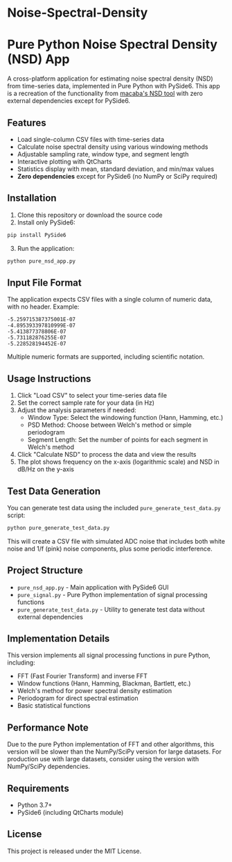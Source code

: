 # Noise-Spectral-Density
# Pure Python Noise Spectral Density (NSD) App

A cross-platform application for estimating noise spectral density (NSD) from time-series data, implemented in Pure Python with PySide6. This app is a recreation of the functionality from [macaba's NSD tool](https://github.com/macaba/NSD/tree/main) with zero external dependencies except for PySide6.

## Features

- Load single-column CSV files with time-series data
- Calculate noise spectral density using various windowing methods
- Adjustable sampling rate, window type, and segment length
- Interactive plotting with QtCharts
- Statistics display with mean, standard deviation, and min/max values
- **Zero dependencies** except for PySide6 (no NumPy or SciPy required)

## Installation

1. Clone this repository or download the source code
2. Install only PySide6:

```bash
pip install PySide6
```

3. Run the application:

```bash
python pure_nsd_app.py
```

## Input File Format

The application expects CSV files with a single column of numeric data, with no header. Example:

```
-5.259715387375001E-07
-4.895393397810999E-07
-5.413877378806E-07
-5.731182876255E-07
-5.228528194452E-07
```

Multiple numeric formats are supported, including scientific notation.

## Usage Instructions

1. Click "Load CSV" to select your time-series data file
2. Set the correct sample rate for your data (in Hz)
3. Adjust the analysis parameters if needed:
   - Window Type: Select the windowing function (Hann, Hamming, etc.)
   - PSD Method: Choose between Welch's method or simple periodogram
   - Segment Length: Set the number of points for each segment in Welch's method
4. Click "Calculate NSD" to process the data and view the results
5. The plot shows frequency on the x-axis (logarithmic scale) and NSD in dB/Hz on the y-axis

## Test Data Generation

You can generate test data using the included `pure_generate_test_data.py` script:

```bash
python pure_generate_test_data.py
```

This will create a CSV file with simulated ADC noise that includes both white noise and 1/f (pink) noise components, plus some periodic interference.

## Project Structure

- `pure_nsd_app.py` - Main application with PySide6 GUI
- `pure_signal.py` - Pure Python implementation of signal processing functions
- `pure_generate_test_data.py` - Utility to generate test data without external dependencies

## Implementation Details

This version implements all signal processing functions in pure Python, including:

- FFT (Fast Fourier Transform) and inverse FFT
- Window functions (Hann, Hamming, Blackman, Bartlett, etc.)
- Welch's method for power spectral density estimation
- Periodogram for direct spectral estimation
- Basic statistical functions

## Performance Note

Due to the pure Python implementation of FFT and other algorithms, this version will be slower than the NumPy/SciPy version for large datasets. For production use with large datasets, consider using the version with NumPy/SciPy dependencies.

## Requirements

- Python 3.7+
- PySide6 (including QtCharts module)

## License

This project is released under the MIT License.
